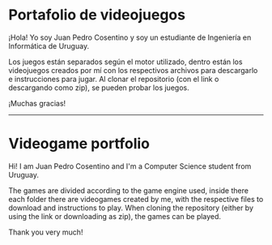 # Portafolio de videojuegos

<p>¡Hola! Yo soy Juan Pedro Cosentino y soy un estudiante de Ingeniería en Informática de Uruguay.</p> 
<p>Los juegos están separados según el motor utilizado, dentro están los videojuegos creados por mí con los respectivos archivos para descargarlo e instrucciones para jugar. Al clonar el repositorio (con el link o descargando como zip), se pueden probar los juegos.</p>
¡Muchas gracias!

-------------------------------------------

# Videogame portfolio

<p>Hi! I am Juan Pedro Cosentino and I'm a Computer Science student from Uruguay.</p>
<p>The games are divided according to the game engine used, inside there each folder there are videogames created by me, with the respective files to download and instructions to play. When cloning the repository (either by using the link or downloading as zip), the games can be played.</p>
Thank you very much!
